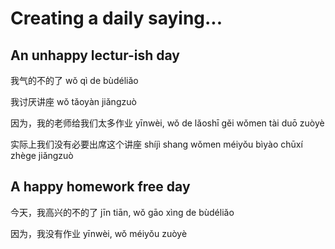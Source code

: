 # Creating a daily saying...

## An unhappy lectur-ish day

我气的不的了
wǒ qì de bùdéliǎo

我讨厌讲座
wǒ tǎoyàn jiǎngzuò

因为，我的老师给我们太多作业
yīnwèi, wǒ de lǎoshī gěi wǒmen tài duō zuòyè


实际上我们没有必要出席这个讲座
shíjì shang wǒmen méiyǒu bìyào chūxí zhège jiǎngzuò

## A happy homework free day

今天，我高兴的不的了
jīn tiān, wǒ gāo xìng de bùdéliǎo

因为，我没有作业
yīnwèi, wǒ méiyǒu zuòyè








